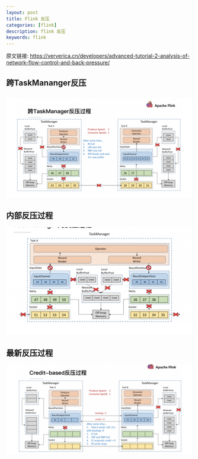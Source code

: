 ```yaml
---
layout: post
title: Flink 反压
categories: [flink]
description: flink 反压
keywords: flink
---
```

原文链接:
https://ververica.cn/developers/advanced-tutorial-2-analysis-of-network-flow-control-and-back-pressure/

## 跨TaskMananger反压

## ![flink-垮taskmanager反压过程](/images/posts/flink-垮taskmanager反压过程.png)

## 内部反压过程

![flink-内部反压过程](/images/posts/flink-内部反压过程.png)

## 最新反压过程

![flink-内部最新的反压](/images/posts/flink-内部最新的反压.png)

